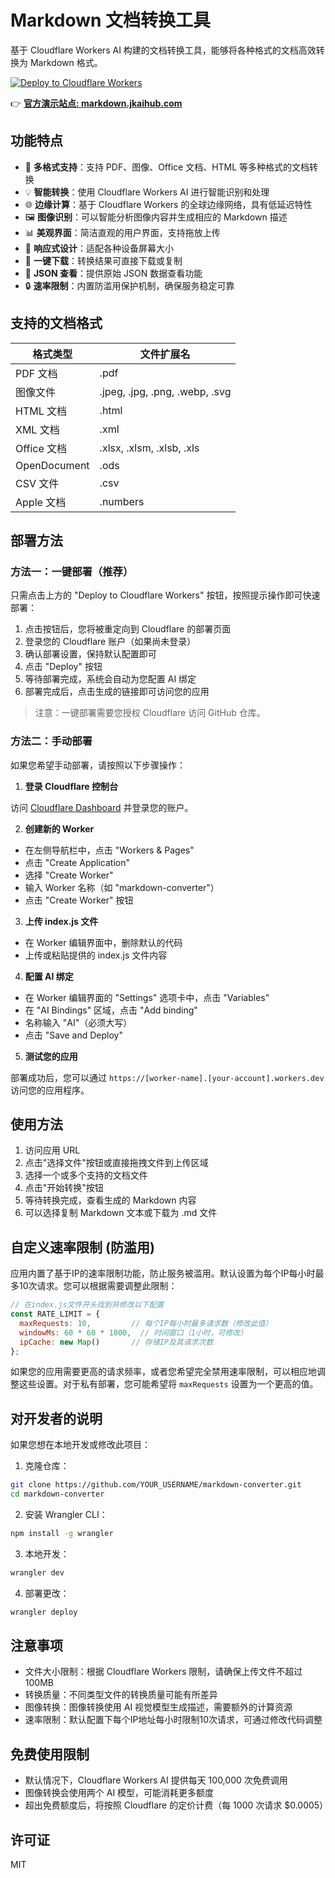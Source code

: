 # Markdown 文档转换工具

基于 Cloudflare Workers AI 构建的文档转换工具，能够将各种格式的文档高效转换为 Markdown 格式。

[![Deploy to Cloudflare Workers](https://deploy.workers.cloudflare.com/button)](https://deploy.workers.cloudflare.com/?url=https://github.com/YOUR_USERNAME/markdown-converter)

👉 **[官方演示站点: markdown.jkaihub.com](https://markdown.jkaihub.com)**

## 功能特点

- 🚀 **多格式支持**：支持 PDF、图像、Office 文档、HTML 等多种格式的文档转换
- 💡 **智能转换**：使用 Cloudflare Workers AI 进行智能识别和处理
- 🌐 **边缘计算**：基于 Cloudflare Workers 的全球边缘网络，具有低延迟特性
- 🖼️ **图像识别**：可以智能分析图像内容并生成相应的 Markdown 描述
- 📊 **美观界面**：简洁直观的用户界面，支持拖放上传
- 📱 **响应式设计**：适配各种设备屏幕大小
- 💾 **一键下载**：转换结果可直接下载或复制
- 🔎 **JSON 查看**：提供原始 JSON 数据查看功能
- 🔒 **速率限制**：内置防滥用保护机制，确保服务稳定可靠

## 支持的文档格式

| 格式类型 | 文件扩展名 |
|---------|----------|
| PDF 文档 | .pdf |
| 图像文件 | .jpeg, .jpg, .png, .webp, .svg |
| HTML 文档 | .html |
| XML 文档 | .xml |
| Office 文档 | .xlsx, .xlsm, .xlsb, .xls |
| OpenDocument | .ods |
| CSV 文件 | .csv |
| Apple 文档 | .numbers |

## 部署方法

### 方法一：一键部署（推荐）

只需点击上方的 "Deploy to Cloudflare Workers" 按钮，按照提示操作即可快速部署：

1. 点击按钮后，您将被重定向到 Cloudflare 的部署页面
2. 登录您的 Cloudflare 账户（如果尚未登录）
3. 确认部署设置，保持默认配置即可
4. 点击 "Deploy" 按钮
5. 等待部署完成，系统会自动为您配置 AI 绑定
6. 部署完成后，点击生成的链接即可访问您的应用

> 注意：一键部署需要您授权 Cloudflare 访问 GitHub 仓库。

### 方法二：手动部署

如果您希望手动部署，请按照以下步骤操作：

1. **登录 Cloudflare 控制台**

访问 [Cloudflare Dashboard](https://dash.cloudflare.com/) 并登录您的账户。

2. **创建新的 Worker**

- 在左侧导航栏中，点击 "Workers & Pages"
- 点击 "Create Application"
- 选择 "Create Worker"
- 输入 Worker 名称（如 "markdown-converter"）
- 点击 "Create Worker" 按钮

3. **上传 index.js 文件**

- 在 Worker 编辑界面中，删除默认的代码
- 上传或粘贴提供的 index.js 文件内容

4. **配置 AI 绑定**

- 在 Worker 编辑界面的 "Settings" 选项卡中，点击 "Variables"
- 在 "AI Bindings" 区域，点击 "Add binding"
- 名称输入 "AI"（必须大写）
- 点击 "Save and Deploy"

5. **测试您的应用**

部署成功后，您可以通过 `https://[worker-name].[your-account].workers.dev` 访问您的应用程序。

## 使用方法

1. 访问应用 URL
2. 点击"选择文件"按钮或直接拖拽文件到上传区域
3. 选择一个或多个支持的文档文件
4. 点击"开始转换"按钮
5. 等待转换完成，查看生成的 Markdown 内容
6. 可以选择复制 Markdown 文本或下载为 .md 文件

## 自定义速率限制 (防滥用)

应用内置了基于IP的速率限制功能，防止服务被滥用。默认设置为每个IP每小时最多10次请求。您可以根据需要调整此限制：

```javascript
// 在index.js文件开头找到并修改以下配置
const RATE_LIMIT = {
  maxRequests: 10,         // 每个IP每小时最多请求数（修改此值）
  windowMs: 60 * 60 * 1000,  // 时间窗口（1小时，可修改）
  ipCache: new Map()       // 存储IP及其请求次数
};
```

如果您的应用需要更高的请求频率，或者您希望完全禁用速率限制，可以相应地调整这些设置。对于私有部署，您可能希望将 `maxRequests` 设置为一个更高的值。

## 对开发者的说明

如果您想在本地开发或修改此项目：

1. 克隆仓库：
```bash
git clone https://github.com/YOUR_USERNAME/markdown-converter.git
cd markdown-converter
```

2. 安装 Wrangler CLI：
```bash
npm install -g wrangler
```

3. 本地开发：
```bash
wrangler dev
```

4. 部署更改：
```bash
wrangler deploy
```

## 注意事项

- 文件大小限制：根据 Cloudflare Workers 限制，请确保上传文件不超过 100MB
- 转换质量：不同类型文件的转换质量可能有所差异
- 图像转换：图像转换使用 AI 视觉模型生成描述，需要额外的计算资源
- 速率限制：默认配置下每个IP地址每小时限制10次请求，可通过修改代码调整

## 免费使用限制

- 默认情况下，Cloudflare Workers AI 提供每天 100,000 次免费调用
- 图像转换会使用两个 AI 模型，可能消耗更多额度
- 超出免费额度后，将按照 Cloudflare 的定价计费（每 1000 次请求 $0.0005）

## 许可证

MIT 